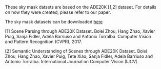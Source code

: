 These sky mask datsets are based on the ADE20K [1,2] dataset. For details on how they were created, please refer to our paper.

The sky mask datasets can be downloaded [here](https://console.cloud.google.com/storage/browser/cvprw2020_sky_seg/public_data/)


[1] Scene Parsing through ADE20K Dataset. Bolei Zhou, Hang Zhao, Xavier Puig, Sanja Fidler, Adela Barriuso and Antonio Torralba. Computer Vision and Pattern Recognition (CVPR), 2017.

[2] Semantic Understanding of Scenes through ADE20K Dataset. Bolei Zhou, Hang Zhao, Xavier Puig, Tete Xiao, Sanja Fidler, Adela Barriuso and Antonio Torralba. International Journal on Computer Vision (IJCV).
